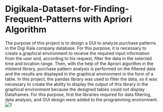 # Digikala-Dataset-for-Finding-Frequent-Patterns with Apriori Algorithm
The purpose of this project is to design a GUI to analyze purchase patterns in the Digi Kala company database. For this purpose, it is necessary to create a graphical environment to receive the required input information from the user and, according to his request, filter the data in the selected time and location range. Then, with the help of the Apriori algorithm in the mlxtend library, purchase pattern analysis is performed on the filtered data and the results are displayed in the graphical environment in the form of a table. In this project, the pandas library was used to filter the data, so it was necessary to create the ability to display the output of this library in the graphical environment because the designed tables could not display Dataframes. For this purpose, first the libraries required for data filtering, data analysis, and GUI design were added to the programming environment.
![1](https://github.com/user-attachments/assets/dc29e2f1-bfaf-4acd-9fdf-3f6a1cbf2259)
